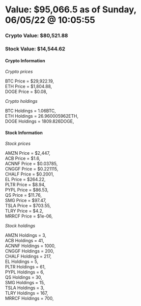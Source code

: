 # Value: $95,066.5 as of Sunday, 06/05/22 @ 10:05:55 

### Crypto Value: $80,521.88

### Stock Value: $14,544.62

#### Crypto Information 
*Crypto prices* 

BTC Price = $29,922.19,  
ETH Price = $1,804.88,  
DOGE Price = $0.08,  


*Crypto holdings* 

BTC Holdings = 1.06BTC,  
ETH Holdings = 26.960005962ETH,  
DOGE Holdings = 1809.826DOGE,  


#### Stock Information 

*Stock prices* 

AMZN Price = $2,447,  
ACB Price = $1.6,  
ACNNF Price = $0.03785,  
CNGGF Price = $0.221115,  
CHALF Price = $0.2001,  
EL Price = $264.22,  
PLTR Price = $8.94,  
PYPL Price = $86.53,  
QS Price = $11.76,  
SMG Price = $97.47,  
TSLA Price = $703.55,  
TLRY Price = $4.2,  
MRRCF Price = $1e-06,  


*Stock holdings* 

AMZN Holdings = 3,  
ACB Holdings = 41,  
ACNNF Holdings = 1000,  
CNGGF Holdings = 200,  
CHALF Holdings = 217,  
EL Holdings = 5,  
PLTR Holdings = 61,  
PYPL Holdings = 6,  
QS Holdings = 30,  
SMG Holdings = 15,  
TSLA Holdings = 3,  
TLRY Holdings = 167,  
MRRCF Holdings = 700,  


